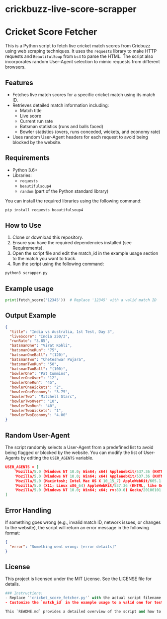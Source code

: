 # crickbuzz-live-score-scrapper

# Cricket Score Fetcher

This is a Python script to fetch live cricket match scores from Cricbuzz using web scraping techniques. It uses the `requests` library to make HTTP requests and `BeautifulSoup` from `bs4` to parse the HTML. The script also incorporates random User-Agent selection to mimic requests from different browsers.

## Features

- Fetches live match scores for a specific cricket match using its match ID.
- Retrieves detailed match information including:
  - Match title
  - Live score
  - Current run rate
  - Batsman statistics (runs and balls faced)
  - Bowler statistics (overs, runs conceded, wickets, and economy rate)
- Uses random User-Agent headers for each request to avoid being blocked by the website.

## Requirements

- Python 3.6+
- Libraries:
  - `requests`
  - `beautifulsoup4`
  - `random` (part of the Python standard library)

You can install the required libraries using the following command:
```bash
pip install requests beautifulsoup4
```
## How to Use
1. Clone or download this repository.
2. Ensure you have the required dependencies installed (see Requirements).
3. Open the script file and edit the match_id in the example usage section to the match you want to track.
4. Run the script using the following command:
```bash
python3 scrapper.py
```

## Example usage
```python
print(fetch_score('12345'))  # Replace '12345' with a valid match ID
```
## Output Example
```json
{
  "title": "India vs Australia, 1st Test, Day 3",
  "liveScore": "India 250/3",
  "runRate": "3.85",
  "batsmanOne": "Virat Kohli",
  "batsmanOneRun": "75",
  "batsmanOneBall": "(120)",
  "batsmanTwo": "Cheteshwar Pujara",
  "batsmanTwoRun": "50",
  "batsmanTwoBall": "(100)",
  "bowlerOne": "Pat Cummins",
  "bowlerOneOver": "12",
  "bowlerOneRun": "45",
  "bowlerOneWickets": "2",
  "bowlerOneEconomy": "3.75",
  "bowlerTwo": "Mitchell Starc",
  "bowlerTwoOver": "10",
  "bowlerTwoRun": "40",
  "bowlerTwoWickets": "1",
  "bowlerTwoEconomy": "4.00"
}
```
## Random User-Agent
The script randomly selects a User-Agent from a predefined list to avoid being flagged or blocked by the website. You can modify the list of User-Agents by editing the `USER_AGENTS` variable.
```json
USER_AGENTS = [
    'Mozilla/5.0 (Windows NT 10.0; Win64; x64) AppleWebKit/537.36 (KHTML, like Gecko) Chrome/85.0.4183.121 Safari/537.36',
    'Mozilla/5.0 (Windows NT 10.0; Win64; x64) AppleWebKit/537.36 (KHTML, like Gecko) Chrome/91.0.4472.124 Safari/537.36',
    'Mozilla/5.0 (Macintosh; Intel Mac OS X 10_15_7) AppleWebKit/605.1.15 (KHTML, like Gecko) Version/14.0.3 Safari/605.1.15',
    'Mozilla/5.0 (X11; Linux x86_64) AppleWebKit/537.36 (KHTML, like Gecko) Chrome/91.0.4472.124 Safari/537.36',
    'Mozilla/5.0 (Windows NT 10.0; Win64; x64; rv:89.0) Gecko/20100101 Firefox/89.0',
]
```
## Error Handling
If something goes wrong (e.g., invalid match ID, network issues, or changes to the website), the script will return an error message in the following format:
``` json
{
  "error": "Something went wrong: [error details]"
}
```
## License
This project is licensed under the MIT License. See the LICENSE file for details.
```python
### Instructions:
- Replace `'cricket_score_fetcher.py'` with the actual script filename you're using.
- Customize the `match_id` in the example usage to a valid one for testing purposes.

This `README.md` provides a detailed overview of the script and how to use it. Let me know if you'd like to add more sections!

```






